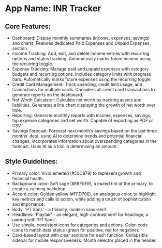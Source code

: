 # **App Name**: INR Tracker

## Core Features:

- Dashboard: Display monthly summaries (income, expenses, savings) and charts. Features dedicated Paid Expenses and Unpaid Expenses section.
- Income Tracking: Add, edit, and delete income entries with recurring options and status tracking. Automatically marks future income using the recurring toggle.
- Expense Tracking: Manage paid and unpaid expenses with category budgets and recurring options. Includes category limits with progress bars. Automatically marks future expenses using the recurring toggle.
- Credit Card Management: Track spending, credit limit usage, and transactions for multiple cards. Considers all credit card transactions to generate reports on the dashboard.
- Net Worth Calculator: Calculate net worth by tracking assets and liabilities. Generates a line chart displaying the growth of net worth over time.
- Reporting: Generate monthly reports with income, expenses, savings, top expense categories and net worth. Capable of exporting as PDF or CSV.
- Savings Forecast: Forecast next month's savings based on the last three months' data, using AI to determine trends and potential financial changes; incorporates information about overspending categories in the forecast. Uses AI as a tool in determining an amount.

## Style Guidelines:

- Primary color: Vivid emerald (#50C878) to represent growth and financial health.
- Background color: Soft sage (#E8F5E9), a muted tint of the primary, to create a calming backdrop.
- Accent color: Golden yellow (#FFD700), an analogous color, to highlight key metrics and calls to action, while adding a touch of sophistication and importance.
- Body: 'PT Sans' - a friendly, modern sans-serif.
- Headlines: 'Playfair' - an elegant, high-contrast serif for headings; a pairing with 'PT Sans'.
- Use simple, consistent icons for categories and actions. Color-code icons to match data status (green for positive, red for negative).
- Card-based layout with clear sections for each function. Collapsible sidebar for mobile responsiveness. Month selector placed in the header.